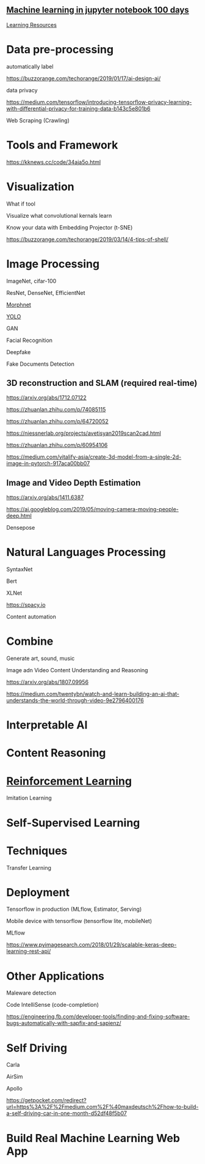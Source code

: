## [Machine learning in jupyter notebook 100 days](https://epadam.github.io/machine-learning-with-jupyter-notebook-100-days/)

[Learning Resources](learning_resources.md)

# Data pre-processing

automatically label

https://buzzorange.com/techorange/2019/01/17/ai-design-ai/

data privacy

https://medium.com/tensorflow/introducing-tensorflow-privacy-learning-with-differential-privacy-for-training-data-b143c5e801b6

Web Scraping (Crawling)

# Tools and Framework

https://kknews.cc/code/34aja5o.html

# Visualization

What if tool



Visualize what convolutional kernals learn

Know your data with Embedding Projector (t-SNE)

https://buzzorange.com/techorange/2019/03/14/4-tips-of-shell/

# Image Processing

ImageNet, cifar-100 

ResNet, DenseNet, EfficientNet

[Morphnet](Morphnet.ipynb)

[YOLO](YOLO.ipynb)

GAN

Facial Recognition

Deepfake

Fake Documents Detection

3D reconstruction and SLAM (required real-time)
-----------------------------------------------------

https://arxiv.org/abs/1712.07122

https://zhuanlan.zhihu.com/p/74085115

https://zhuanlan.zhihu.com/p/64720052

https://niessnerlab.org/projects/avetisyan2019scan2cad.html

https://zhuanlan.zhihu.com/p/60954106

https://medium.com/vitalify-asia/create-3d-model-from-a-single-2d-image-in-pytorch-917aca00bb07

Image and Video Depth Estimation
--------------------------------------

https://arxiv.org/abs/1411.6387

https://ai.googleblog.com/2019/05/moving-camera-moving-people-deep.html

Densepose

# Natural Languages Processing

SyntaxNet

Bert 

XLNet

https://spacy.io

Content automation

# Combine

Generate art, sound, music

Image adn Video Content Understanding and Reasoning

https://arxiv.org/abs/1807.09956

https://medium.com/twentybn/watch-and-learn-building-an-ai-that-understands-the-world-through-video-9e2796400176

# Interpretable AI

# Content Reasoning


# [Reinforcement Learning](reinforcement_learning.ipynb)

Imitation Learning


# Self-Supervised Learning


# Techniques

Transfer Learning

# Deployment

Tensorflow in production (MLflow, Estimator, Serving)

Mobile device with tensorflow (tensorflow lite, mobileNet)

MLflow

https://www.pyimagesearch.com/2018/01/29/scalable-keras-deep-learning-rest-api/

# Other Applications

Maleware detection

Code IntelliSense (code-completion)

https://engineering.fb.com/developer-tools/finding-and-fixing-software-bugs-automatically-with-sapfix-and-sapienz/

# Self Driving

Carla

AirSim

Apollo

https://getpocket.com/redirect?url=https%3A%2F%2Fmedium.com%2F%40maxdeutsch%2Fhow-to-build-a-self-driving-car-in-one-month-d52df48f5b07

# Build Real Machine Learning Web App


